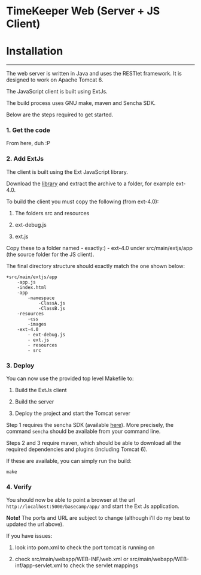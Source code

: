TimeKeeper Web (Server + JS Client)
==============================

# Installation
--------------------------------

The web server is written in Java and uses the RESTlet framework. It is designed to work on Apache Tomcat 6.

The JavaScript client is built using ExtJs.

The build process uses GNU make, maven and Sencha SDK.

Below are the steps required to get started.

### 1. Get the code

From here, duh :P
  
### 2. Add ExtJs

The client is built using the Ext JavaScript library.

Download the [library](http://www.sencha.com/products/extjs/download/) and extract the archive to a folder, for example ext-4.0.

To build the client you must copy the following (from ext-4.0):

1. The folders src and resources

2. ext-debug.js

3. ext.js

Copy these to a folder named - exactly:) - ext-4.0 under src/main/extjs/app (the source folder for the JS client).

The final directory structure should exactly match the one shown below:

	+src/main/extjs/app
		-app.js
		-index.html
		-app
			-namespace
				-ClassA.js
				-ClassB.js
		-resources
			-css
			-images
		-ext-4.0
			- ext-debug.js
			- ext.js
			- resources
			- src

### 3. Deploy

You can now use the provided top level Makefile to:

1. Build the ExtJs client

2. Build the server

3. Deploy the project and start the Tomcat server

Step 1 requires the sencha SDK (available [here](http://www.sencha.com/products/sdk-tools)).
More precisely, the command `sencha` should be available from your command line.

Steps 2 and 3 require maven, which should be able to download all the required dependencies and plugins (including Tomcat 6).

If these are available, you can simply run the build: 

`make`

### 4. Verify

You should now be able to point a browser at the url `http://localhost:5000/basecamp/app/` and start the Ext Js application.

**Note!** 
The ports and URL are subject to change (although i'll do my best to updated the url above).

If you have issues:

1. look into pom.xml to check the port tomcat is running on

2. check src/main/webapp/WEB-INF/web.xml or src/main/webapp/WEB-inf/app-servlet.xml to check the servlet mappings
